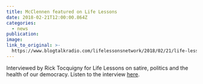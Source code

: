 ```yaml
---
title: McClennen featured on Life Lessons
date: 2018-02-21T12:00:00.864Z
categories: 
  - news
publication:
image:
link_to_original: >-
  https://www.blogtalkradio.com/lifelessonsnetwork/2018/02/21/life-lessons-with-sophia-mcclennan-is-satire-saving-our-nation
---
```


Interviewed by Rick Tocquigny for Life Lessons on satire, politics and the health of our democracy. Listen to the interview [here](https://www.blogtalkradio.com/lifelessonsnetwork/2018/02/21/life-lessons-with-sophia-mcclennan-is-satire-saving-our-nation).